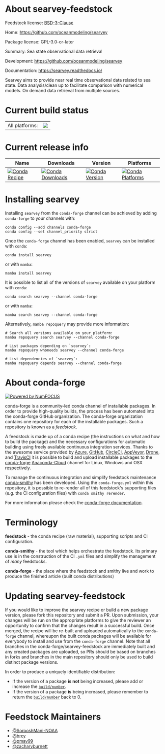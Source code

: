 About searvey-feedstock
=======================

Feedstock license: [BSD-3-Clause](https://github.com/conda-forge/searvey-feedstock/blob/main/LICENSE.txt)

Home: https://github.com/oceanmodeling/searvey

Package license: GPL-3.0-or-later

Summary: Sea state observational data retrieval

Development: https://github.com/oceanmodeling/searvey

Documentation: https://searvey.readthedocs.io/

Searvey aims to provide near real time observational data related to sea state.
Data analysis/clean up to facilitate comparison with numerical models.
On demand data retrieval from multiple sources.


Current build status
====================


<table><tr><td>All platforms:</td>
    <td>
      <a href="https://dev.azure.com/conda-forge/feedstock-builds/_build/latest?definitionId=16640&branchName=main">
        <img src="https://dev.azure.com/conda-forge/feedstock-builds/_apis/build/status/searvey-feedstock?branchName=main">
      </a>
    </td>
  </tr>
</table>

Current release info
====================

| Name | Downloads | Version | Platforms |
| --- | --- | --- | --- |
| [![Conda Recipe](https://img.shields.io/badge/recipe-searvey-green.svg)](https://anaconda.org/conda-forge/searvey) | [![Conda Downloads](https://img.shields.io/conda/dn/conda-forge/searvey.svg)](https://anaconda.org/conda-forge/searvey) | [![Conda Version](https://img.shields.io/conda/vn/conda-forge/searvey.svg)](https://anaconda.org/conda-forge/searvey) | [![Conda Platforms](https://img.shields.io/conda/pn/conda-forge/searvey.svg)](https://anaconda.org/conda-forge/searvey) |

Installing searvey
==================

Installing `searvey` from the `conda-forge` channel can be achieved by adding `conda-forge` to your channels with:

```
conda config --add channels conda-forge
conda config --set channel_priority strict
```

Once the `conda-forge` channel has been enabled, `searvey` can be installed with `conda`:

```
conda install searvey
```

or with `mamba`:

```
mamba install searvey
```

It is possible to list all of the versions of `searvey` available on your platform with `conda`:

```
conda search searvey --channel conda-forge
```

or with `mamba`:

```
mamba search searvey --channel conda-forge
```

Alternatively, `mamba repoquery` may provide more information:

```
# Search all versions available on your platform:
mamba repoquery search searvey --channel conda-forge

# List packages depending on `searvey`:
mamba repoquery whoneeds searvey --channel conda-forge

# List dependencies of `searvey`:
mamba repoquery depends searvey --channel conda-forge
```


About conda-forge
=================

[![Powered by
NumFOCUS](https://img.shields.io/badge/powered%20by-NumFOCUS-orange.svg?style=flat&colorA=E1523D&colorB=007D8A)](https://numfocus.org)

conda-forge is a community-led conda channel of installable packages.
In order to provide high-quality builds, the process has been automated into the
conda-forge GitHub organization. The conda-forge organization contains one repository
for each of the installable packages. Such a repository is known as a *feedstock*.

A feedstock is made up of a conda recipe (the instructions on what and how to build
the package) and the necessary configurations for automatic building using freely
available continuous integration services. Thanks to the awesome service provided by
[Azure](https://azure.microsoft.com/en-us/services/devops/), [GitHub](https://github.com/),
[CircleCI](https://circleci.com/), [AppVeyor](https://www.appveyor.com/),
[Drone](https://cloud.drone.io/welcome), and [TravisCI](https://travis-ci.com/)
it is possible to build and upload installable packages to the
[conda-forge](https://anaconda.org/conda-forge) [Anaconda-Cloud](https://anaconda.org/)
channel for Linux, Windows and OSX respectively.

To manage the continuous integration and simplify feedstock maintenance
[conda-smithy](https://github.com/conda-forge/conda-smithy) has been developed.
Using the ``conda-forge.yml`` within this repository, it is possible to re-render all of
this feedstock's supporting files (e.g. the CI configuration files) with ``conda smithy rerender``.

For more information please check the [conda-forge documentation](https://conda-forge.org/docs/).

Terminology
===========

**feedstock** - the conda recipe (raw material), supporting scripts and CI configuration.

**conda-smithy** - the tool which helps orchestrate the feedstock.
                   Its primary use is in the construction of the CI ``.yml`` files
                   and simplify the management of *many* feedstocks.

**conda-forge** - the place where the feedstock and smithy live and work to
                  produce the finished article (built conda distributions)


Updating searvey-feedstock
==========================

If you would like to improve the searvey recipe or build a new
package version, please fork this repository and submit a PR. Upon submission,
your changes will be run on the appropriate platforms to give the reviewer an
opportunity to confirm that the changes result in a successful build. Once
merged, the recipe will be re-built and uploaded automatically to the
`conda-forge` channel, whereupon the built conda packages will be available for
everybody to install and use from the `conda-forge` channel.
Note that all branches in the conda-forge/searvey-feedstock are
immediately built and any created packages are uploaded, so PRs should be based
on branches in forks and branches in the main repository should only be used to
build distinct package versions.

In order to produce a uniquely identifiable distribution:
 * If the version of a package **is not** being increased, please add or increase
   the [``build/number``](https://docs.conda.io/projects/conda-build/en/latest/resources/define-metadata.html#build-number-and-string).
 * If the version of a package **is** being increased, please remember to return
   the [``build/number``](https://docs.conda.io/projects/conda-build/en/latest/resources/define-metadata.html#build-number-and-string)
   back to 0.

Feedstock Maintainers
=====================

* [@SorooshMani-NOAA](https://github.com/SorooshMani-NOAA/)
* [@brey](https://github.com/brey/)
* [@pmav99](https://github.com/pmav99/)
* [@zacharyburnett](https://github.com/zacharyburnett/)

